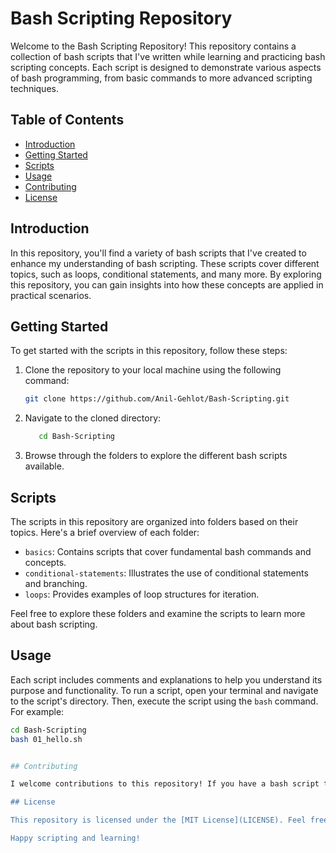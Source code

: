 # Bash Scripting Repository

Welcome to the Bash Scripting Repository! This repository contains a collection of bash scripts that I've written while learning and practicing bash scripting concepts. Each script is designed to demonstrate various aspects of bash programming, from basic commands to more advanced scripting techniques.

## Table of Contents

- [Introduction](#introduction)
- [Getting Started](#getting-started)
- [Scripts](#scripts)
- [Usage](#usage)
- [Contributing](#contributing)
- [License](#license)

## Introduction

In this repository, you'll find a variety of bash scripts that I've created to enhance my understanding of bash scripting. These scripts cover different topics, such as loops, conditional statements, and many more. By exploring this repository, you can gain insights into how these concepts are applied in practical scenarios.

## Getting Started

To get started with the scripts in this repository, follow these steps:

1. Clone the repository to your local machine using the following command:

   ```bash
   git clone https://github.com/Anil-Gehlot/Bash-Scripting.git
   
2. Navigate to the cloned directory:

   ```bash
      cd Bash-Scripting

3. Browse through the folders to explore the different bash scripts available.

## Scripts

The scripts in this repository are organized into folders based on their topics. Here's a brief overview of each folder:

- `basics`: Contains scripts that cover fundamental bash commands and concepts.
- `conditional-statements`: Illustrates the use of conditional statements and branching.
- `loops`: Provides examples of loop structures for iteration.

Feel free to explore these folders and examine the scripts to learn more about bash scripting.

## Usage

Each script includes comments and explanations to help you understand its purpose and functionality. To run a script, open your terminal and navigate to the script's directory. Then, execute the script using the `bash` command. For example:

   ```bash
   cd Bash-Scripting
   bash 01_hello.sh


## Contributing

I welcome contributions to this repository! If you have a bash script that you'd like to share or an improvement to an existing script, feel free to open a pull request. Make sure to follow the existing folder structure and provide clear documentation for your contributions.

## License

This repository is licensed under the [MIT License](LICENSE). Feel free to use, modify, and distribute the scripts in accordance with the terms of the license.

Happy scripting and learning!


